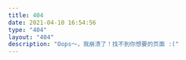```yaml
---
title: 404
date: 2021-04-10 16:54:56
type: "404"
layout: "404"
description: "Oops～，我崩溃了！找不到你想要的页面 :("
---
```

